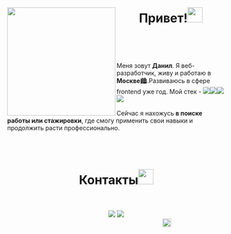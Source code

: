 
<div align="center">
  <img src="https://devathon.com/wp-content/uploads/2020/01/react-js-developers-devathon-2-1.png" width="250" align="left">
  <h1>Привет!<img src="https://s12.gifyu.com/images/SQHG6.gif" width="35"></h1>
</div>
<div>
<br>
<br>
<br>
  <p>Меня зовут <b>Данил</b>. Я веб-разработчик, живу и работаю в <b>Москве</b>🏙️.Развиваюсь в сфере frontend уже год. Мой стек - 
<img src="https://img.shields.io/badge/node.js-6DA55F?style=for-the-badge&logo=node.js&logoColor=white"><img src="https://img.shields.io/badge/vuejs-%2335495e.svg?style=for-the-badge&logo=vuedotjs&logoColor=%234FC08D"><img src="https://img.shields.io/badge/Next-black?style=for-the-badge&logo=next.js&logoColor=white"><img src="https://img.shields.io/badge/postgres-%23316192.svg?style=for-the-badge&logo=postgresql&logoColor=white">
    <br><br> Сейчас я нахожусь <b>в поиске работы или стажировки</b>, где смогу применить свои навыки и продолжить расти профессионально.</p>
</div>
<br>
<br>
<div align="center">
  <h1>Контакты<img src="https://cdn-0.emojis.wiki/emoji-pics-lf/telegram/telephone-receiver-telegram.gif" width="35"></h1>
  <br>
<br>
  <a href="pasechnik.dany@yandex.ru"><img src="https://img.shields.io/badge/Gmail-D14836?style=for-the-badge&logo=gmail&logoColor=white"></a>
  <a href="https://t.me/Chandelier_In_Space"><img src="https://img.shields.io/badge/Telegram-2CA5E0?style=for-the-badge&logo=telegram&logoColor=white"></a>
<br>
<img src="https://img.alicdn.com/imgextra/i4/6000000003119/O1CN01XwOE5b1YuXpzFNGwq_!!6000000003119-0-tbvideo.jpg" width="230" height="0">
<img src="https://chatdoma.ru/wa-data/public/shop/img/source.gif" width="20">

</div>
